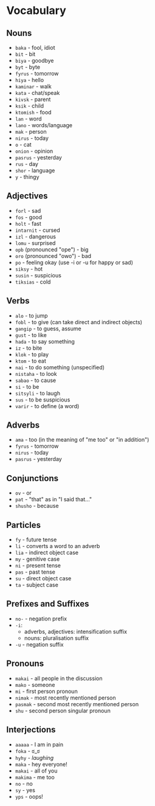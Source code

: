 # Vocabulary

## Nouns
- `baka` - fool, idiot
- `bit` - bit
- `biya` - goodbye
- `byt` - byte
- `fyrus` - tomorrow
- `hiya` - hello
- `kaminar` - walk
- `kata` - chat/speak
- `kivsk` - parent
- `ksik` - child
- `ktomish` - food
- `lan` - word
- `lano` - words/language
- `mak` - person
- `nirus` - today
- `o` - cat
- `onion` - opinion
- `pasrus` - yesterday
- `rus` - day
- `shor` - language
- `y` - thingy

## Adjectives
- `forl` - sad
- `fos` - good
- `holt` - fast
- `intarnit` - cursed
- `izl` - dangerous
- `lomu` - surprised
- `opb` (pronounced "ope") - big
- `oro` (pronounced "owo") - bad
- `po` - feeling okay (use -i or -u for happy or sad)
- `siksy` - hot
- `susin` - suspicious
- `tiksias` - cold

## Verbs
- `alo` - to jump
- `fobl` - to give (can take direct and indirect objects)
- `gangip` - to guess, assume
- `gust` - to like
- `hada` - to say something
- `iz` - to bite
- `klok` - to play
- `ktom` - to eat
- `nai` - to do something (unspecified)
- `nistaha` - to look
- `sabao` - to cause
- `si` - to be
- `sitsyli` - to laugh
- `sus` - to be suspicious
- `varir` - to define (a word)

## Adverbs
- `ama` - too (in the meaning of "me too" or "in addition")
- `fyrus` - tomorrow
- `nirus` - today
- `pasrus` - yesterday

## Conjunctions
- `ov` - or
- `pat` - "that" as in "I said that..."
- `shusho` - because

## Particles
- `fy` - future tense
- `li` - converts a word to an adverb
- `lia` - indirect object case
- `my` - genitive case
- `ni` - present tense
- `pas` - past tense
- `su` - direct object case
- `ta` - subject case

## Prefixes and Suffixes
- `no-` - negation prefix
- `-i`:
    - adverbs, adjectives: intensification suffix
    - nouns: pluralisation suffix
- `-u` - negation suffix

## Pronouns
- `makai` - all people in the discussion
- `mako` - someone
- `mi` - first person pronoun
- `nimak` - most recently mentioned person
- `pasmak` - second most recently mentioned person
- `shu` - second person singular pronoun

## Interjections
- `aaaaa` - I am in pain
- `foka` - ಠ_ಠ
- `hyhy` - *laughing*
- `maka` - hey everyone!
- `makai` - all of you
- `makima` - me too
- `no` - no
- `sy` - yes
- `yps` - oops!